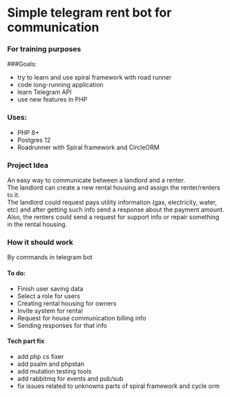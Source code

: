 # Simple telegram rent bot for communication
### For training purposes
###Goals:
- try to learn and use spiral framework with road runner
- code long-running application
- learn Telegram API
- use new features in PHP

### Uses:
* PHP 8+
* Postgres 12
* Roadrunner with Spiral framework and CircleORM

### Project Idea
An easy way to communicate between a landlord and a renter.  
The landlord can create a new rental housing and assign the renter/renters to it.  
The landlord could request pays utility information (gas, electricity, water, etc) and after getting such info send a response about the payment amount.  
Also, the renters could send a request for support info or repair something in the rental housing.

### How it should work
By commands in telegram bot


#### To do:
- Finish user saving data
- Select a role for users
- Creating rental housing for owners
- Invite system for rental
- Request for house communication billing info
- Sending responses for that info

#### Tech part fix
- add php cs fixer
- add psalm and phpstan
- add mutation testing tools
- add rabbitmq for events and pub/sub
- fix issues related to unknowns parts of spiral framework and cycle orm

